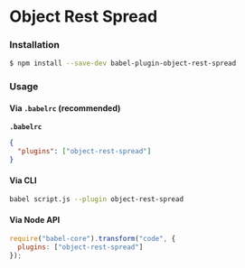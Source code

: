 # Object Rest Spread

### Installation

```sh
$ npm install --save-dev babel-plugin-object-rest-spread
```

### Usage

#### Via `.babelrc` (recommended)

**`.babelrc`**

```json
{
  "plugins": ["object-rest-spread"]
}
```

#### Via CLI

```sh
babel script.js --plugin object-rest-spread
```

#### Via Node API

```js
require("babel-core").transform("code", {
  plugins: ["object-rest-spread"]
});
```
